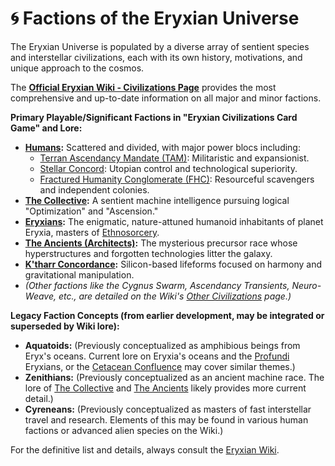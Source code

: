 # 🌀 Factions of the Eryxian Universe

The Eryxian Universe is populated by a diverse array of sentient species and interstellar civilizations, each with its own history, motivations, and unique approach to the cosmos.

The **[Official Eryxian Wiki - Civilizations Page](https://github.com/eryxgames/eryxian/wiki/Eryxian-Civilizations)** provides the most comprehensive and up-to-date information on all major and minor factions.

**Primary Playable/Significant Factions in "Eryxian Civilizations Card Game" and Lore:**

*   **[Humans](https://github.com/eryxgames/eryxian/wiki/Eryxian-Civilizations#human):** Scattered and divided, with major power blocs including:
    *   [Terran Ascendancy Mandate (TAM)](https://github.com/eryxgames/eryxian/wiki/Terran--Mandate): Militaristic and expansionist.
    *   [Stellar Concord](https://github.com/eryxgames/eryxian/wiki/Human-Stellar-Concord): Utopian control and technological superiority.
    *   [Fractured Humanity Conglomerate (FHC)](https://github.com/eryxgames/eryxian/wiki/Humanity-Conglomerate): Resourceful scavengers and independent colonies.
*   **[The Collective](https://github.com/eryxgames/eryxian/wiki/Eryxian-Civilizations#collective):** A sentient machine intelligence pursuing logical "Optimization" and "Ascension."
*   **[Eryxians](https://github.com/eryxgames/eryxian/wiki/Eryxian-Civilizations#eryxians):** The enigmatic, nature-attuned humanoid inhabitants of planet Eryxia, masters of [Ethnosorcery](https://github.com/eryxgames/eryxian/wiki/Ethnosorcery-and-Technosorcery).
*   **[The Ancients (Architects)](https://github.com/eryxgames/eryxian/wiki/Eryxian-Civilizations#ancients):** The mysterious precursor race whose hyperstructures and forgotten technologies litter the galaxy.
*   **[K'tharr Concordance](https://github.com/eryxgames/eryxian/wiki/Other-Civilizations#civilization-1-the-ktharr-concordance):** Silicon-based lifeforms focused on harmony and gravitational manipulation.
*   *(Other factions like the Cygnus Swarm, Ascendancy Transients, Neuro-Weave, etc., are detailed on the Wiki's [Other Civilizations](https://github.com/eryxgames/eryxian/wiki/Other-Civilizations) page.)*

**Legacy Faction Concepts (from earlier development, may be integrated or superseded by Wiki lore):**

*   **Aquatoids:** (Previously conceptualized as amphibious beings from Eryx's oceans. Current lore on Eryxia's oceans and the [Profundi](https://github.com/eryxgames/eryxian/wiki/Eryxian-World#c-the-profundi-the-deep-divers) Eryxians, or the [Cetacean Confluence](https://github.com/eryxgames/eryxian/wiki/Other-Civilizations#civilization-22-the-cetacean-confluence) may cover similar themes.)
*   **Zenithians:** (Previously conceptualized as an ancient machine race. The lore of [The Collective](https://github.com/eryxgames/eryxian/wiki/Eryxian-Civilizations#collective) and [The Ancients](https://github.com/eryxgames/eryxian/wiki/Eryxian-Civilizations#ancients) likely provides more current detail.)
*   **Cyreneans:** (Previously conceptualized as masters of fast interstellar travel and research. Elements of this may be found in various human factions or advanced alien species on the Wiki.)

For the definitive list and details, always consult the [Eryxian Wiki](https://github.com/eryxgames/eryxian/wiki).
